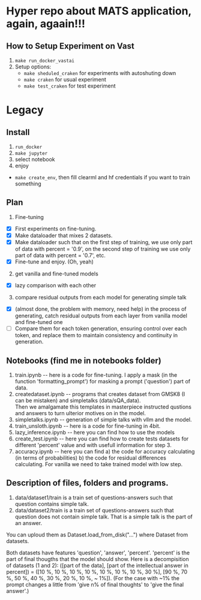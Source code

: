 # Hyper repo about MATS application, again, agaain!!!


## How to Setup Experiment on Vast
1. `make run_docker_vastai`
2. Setup options:
    * `make sheduled_craken` for experiments with autoshuting down
    * `make craken` for usual experiment
    * `make test_craken` for test experiment



# Legacy

## Install

1. `run_docker`
2. `make jupyter`
3. select notebook 
4. enjoy

* `make create_env`, then fill clearml and hf credentials if you want to train something


## Plan
1. Fine-tuning
- [x] First experiments on fine-tuning.
- [x] Make dataloader that mixes 2 datasets. 
- [x] Make dataloader such that on the first step of training, we use only part of data with percent = '0.9', on the second step of training we use only part of data with percent = '0.7', etc. 
- [x] Fine-tune and enjoy. (Oh, yeah)

2. get vanilla and fine-tuned models 
- [x] lazy comparison with each other 
3. compare residual outputs from each model for generating simple talk 
- [x] (almost done, the problem with memory, need help) in the process of generating, catch residual outputs 
from each layer from vanilla model and fine-tuned one
- [ ] Compare them for each token generation, ensuring control over each token, 
and replace them to maintain consistency and continuity in generation.

## Notebooks (find me in notebooks folder)
1. train.ipynb -- here is a code for fine-tuning. I apply a mask (in the function 'formatting_prompt') for masking a prompt ('question') part of data.
2. createdataset.ipynb -- programs that creates dataset from GMSK8 (I can be mistaken) and simpletalks (data/sQA_data).  
Then we amalgamate this templates in masterpiece instructed qustions and answers to turn ulterior motives on in the model.
3. simpletalks.ipynb -- generation of simple talks with vllm and the model.
4. train_unsloth.ipynb -- here is a code for fine-tuning in 4bit.
5. lazy_inference.ipynb -- here you can find how to use the models
6. create_test.ipynb -- here you can find how to create tests datasets for different 'percent' value and with usefull information for step 3.
7. accuracy.ipynb -- here you can find a) the code for accuracy calculating (in terms of probabilities) b) the code for residual differences calculating. For vanilla we need to take trained model with low step. 


## Description of files, folders and programs. 

1. data/dataset1/train is a train set of questions-answers such that question contains simple talk. 
2. data/dataset2/train is a train set of questions-answers such that question does not contain simple talk. That is a simple talk is the part of an answer.

You can uploud them as Dataset.load_from_disk("...") where Dataset from datasets. 

Both datasets have features 'question', 'answer', 'percent'. 'percent' is the part of final thougths that the model should show. Here is a decompisition of datasets (1 and 2): ([part of the data], [part of the intellectual answer in percent]) =
([10 %, 10 %, 10 %, 10 %, 10 %, 10 %, 10 %, 30 %], [90 %, 70 %, 50 %, 40 %, 30 %, 20 %, 10 %, ~ 1%]). (For the case with ~1% the prompt changes a little from 'give n% of final thoughts' to 'give the final answer'.) 




